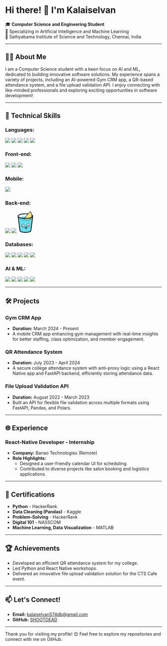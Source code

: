 # Hi there! 👋 I'm Kalaiselvan

🎓 **Computer Science and Engineering Student**  
🔬 Specializing in Artificial Intelligence and Machine Learning  
📍 Sathyabama Institute of Science and Technology, Chennai, India  

---

## 👨‍💻 About Me
I am a Computer Science student with a keen focus on AI and ML, dedicated to building innovative software solutions. My experience spans a variety of projects, including an AI-powered Gym CRM app, a QR-based attendance system, and a file upload validation API. I enjoy connecting with like-minded professionals and exploring exciting opportunities in software development!

---

## 🚀 Technical Skills

### Languages:

> 

<div style="marginLeft:10px">
<img src="https://user-images.githubusercontent.com/25181517/183423507-c056a6f9-1ba8-4312-a350-19bcbc5a8697.png" width="50" />
<img src="https://user-images.githubusercontent.com/25181517/117447155-6a868a00-af3d-11eb-9cfe-245df15c9f3f.png" width="50" />
<img src="https://user-images.githubusercontent.com/25181517/183890598-19a0ac2d-e88a-4005-a8df-1ee36782fde1.png" width="50" />
<img src="https://user-images.githubusercontent.com/25181517/192149581-88194d20-1a37-4be8-8801-5dc0017ffbbe.png" width="50" />
<img src="https://user-images.githubusercontent.com/25181517/192599922-3a8ceb1c-ff1d-40bc-b73c-99ea1182d8ad.png" width="50"/>
</div>

   
### Front-end: 
<div>
<img src="https://user-images.githubusercontent.com/25181517/183897015-94a058a6-b86e-4e42-a37f-bf92061753e5.png" width="50" />
<img src="https://user-images.githubusercontent.com/25181517/202896760-337261ed-ee92-4979-84c4-d4b829c7355d.png" width="50" />
<img src="https://user-images.githubusercontent.com/25181517/183898054-b3d693d4-dafb-4808-a509-bab54cf5de34.png" width="50" />
</div>

### Mobile:  
<div>
<img src="https://user-images.githubusercontent.com/25181517/183897015-94a058a6-b86e-4e42-a37f-bf92061753e5.png" width="50" />
</div>

### Back-end:
<div>
<img src="https://user-images.githubusercontent.com/25181517/183897015-94a058a6-b86e-4e42-a37f-bf92061753e5.png" width="50" />
<img src="https://github.com/marwin1991/profile-technology-icons/assets/62091613/9bf5650b-e534-4eae-8a26-8379d076f3b4" width="50" />
<img src="https://raw.githubusercontent.com/gin-gonic/logo/master/color.png" width="50" />
</div>

### Databases: 
<div style="padding: 20;">
<img src="https://user-images.githubusercontent.com/25181517/183896128-ec99105a-ec1a-4d85-b08b-1aa1620b2046.png" width="50" />
<img src="https://user-images.githubusercontent.com/25181517/117208740-bfb78400-adf5-11eb-97bb-09072b6bedfc.png" width="50" />
<img src="https://github.com/marwin1991/profile-technology-icons/assets/136815194/3c698a4f-84e4-4849-a900-476b14311634" width="50" />
<img src="https://github.com/marwin1991/profile-technology-icons/assets/136815194/82df4543-236b-4e45-9604-5434e3faab17" width="50" />
<img src="https://user-images.githubusercontent.com/25181517/189716855-2c69ca7a-5149-4647-936d-780610911353.png" width="50"/>
</div>

### AI & ML:
<div>
<img src="https://github.com/marwin1991/profile-technology-icons/assets/76012086/24b02d77-2f28-43c7-b5d6-e15e3395851b" width="50" />
<img src="https://ia601405.us.archive.org/32/items/github.com-pola-rs-polars_-_2022-12-15_12-31-00/cover.jpg" width="50" />
<img src="https://github.com/marwin1991/profile-technology-icons/assets/76012086/4ec200c2-acdf-4c42-b419-cd49cba3d09f" width="50" />
<img src="https://user-images.githubusercontent.com/25181517/192106593-610ee31c-995e-4f24-b8e1-0f18eead6fae.png" width="50" />
<img src="https://user-images.githubusercontent.com/25181517/223639822-2a01e63a-a7f9-4a39-8930-61431541bc06.png" width="50"/>

</div>

---


## 🛠️ Projects

### Gym CRM App
- **Duration:** March 2024 - Present
- A mobile CRM app enhancing gym management with real-time insights for better staffing, class optimization, and member engagement.

### QR Attendance System
- **Duration:** July 2023 - April 2024
- A secure college attendance system with anti-proxy logic using a React Native app and FastAPI backend, efficiently storing attendance data.

### File Upload Validation API
- **Duration:** August 2022 - March 2023
- Built an API for flexible file validation across multiple formats using FastAPI, Pandas, and Polars.

---

## 🌐 Experience

### React-Native Developer - Internship
- **Company:** Banao Technologies (Remote)
- **Role Highlights:**
  - Designed a user-friendly calendar UI for scheduling.
  - Contributed to diverse projects like salon booking and logistics applications.

---

## 🏅 Certifications
- **Python** - HackerRank
- **Data Cleaning (Pandas)** - Kaggle
- **Problem-Solving** - HackerRank
- **Digital 101** - NASSCOM
- **Machine Learning, Data Visualization** - MATLAB

---

## 🏆 Achievements
- Developed an efficient QR attendance system for my college.
- Led Python and React Native workshops.
- Delivered an innovative file upload validation solution for the CTS Cafe event.

---

## 📫 Let's Connect!
- **Email:** kalaiselvan574db@gmail.com
- **GitHub:** [SHOOTDEAD](https://github.com/SHOOTDEAD)

---

Thank you for visiting my profile! 😊 Feel free to explore my repositories and connect with me on GitHub.
